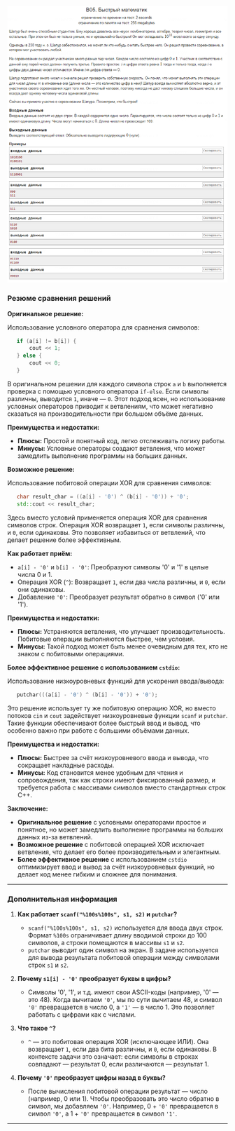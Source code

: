![alt text](image.png)

### Резюме сравнения решений

**Оригинальное решение:**

Использование условного оператора для сравнения символов:
```cpp   
   if (a[i] != b[i]) {
       cout << 1;
   } else {
       cout << 0;
   }
```
В оригинальном решении для каждого символа строк `a` и `b` выполняется проверка с помощью условного оператора `if-else`. Если символы различны, выводится `1`, иначе — `0`. Этот подход ясен, но использование условных операторов приводит к ветвлениям, что может негативно сказаться на производительности при большом объёме данных.

**Преимущества и недостатки:**
- **Плюсы:** Простой и понятный код, легко отслеживать логику работы.
- **Минусы:** Условные операторы создают ветвления, что может замедлить выполнение программы на больших данных.

**Возможное решение:**

Использование побитовой операции XOR для сравнения символов:
```cpp  
   char result_char = ((a[i] - '0') ^ (b[i] - '0')) + '0';
   std::cout << result_char;
```
Здесь вместо условий применяется операция XOR для сравнения символов строк. Операция XOR возвращает `1`, если символы различны, и `0`, если одинаковы. Это позволяет избавиться от ветвлений, что делает решение более эффективным.

**Как работает приём:**
- `a[i] - '0'` и `b[i] - '0'`: Преобразуют символы '0' и '1' в целые числа 0 и 1.
- Операция XOR (`^`): Возвращает `1`, если два числа различны, и `0`, если они одинаковы.
- Добавление `'0'`: Преобразует результат обратно в символ ('0' или '1').

**Преимущества и недостатки:**
- **Плюсы:** Устраняются ветвления, что улучшает производительность. Побитовые операции выполняются быстрее, чем условия.
- **Минусы:** Такой подход может быть менее очевидным для тех, кто не знаком с побитовыми операциями.

**Более эффективное решение с использованием `cstdio`:**

Использование низкоуровневых функций для ускорения ввода/вывода:
```cpp  
   putchar(((a[i] - '0') ^ (b[i] - '0')) + '0');
```
Это решение использует ту же побитовую операцию XOR, но вместо потоков `cin` и `cout` задействует низкоуровневые функции `scanf` и `putchar`. Такие функции обеспечивают более быстрый ввод и вывод, что особенно важно при работе с большими объёмами данных.

**Преимущества и недостатки:**
- **Плюсы:** Быстрее за счёт низкоуровневого ввода и вывода, что сокращает накладные расходы.
- **Минусы:** Код становится менее удобным для чтения и сопровождения, так как строки имеют фиксированный размер, и требуется работа с массивами символов вместо стандартных строк C++.

**Заключение:**

- **Оригинальное решение** с условными операторами простое и понятное, но может замедлить выполнение программы на больших данных из-за ветвлений.
- **Возможное решение** с побитовой операцией XOR исключает ветвления, что делает его более производительным и элегантным.
- **Более эффективное решение** с использованием `cstdio` оптимизирует ввод и вывод за счёт низкоуровневых функций, но делает код менее гибким и сложнее для понимания.

---
### Дополнительная информация

1. **Как работает `scanf("%100s%100s", s1, s2)` и `putchar`?**

   - `scanf("%100s%100s", s1, s2)` используется для ввода двух строк. Формат `%100s` ограничивает длину вводимой строки до 100 символов, а строки помещаются в массивы `s1` и `s2`.
   - `putchar` выводит один символ на экран. В задаче используется для вывода результата побитовой операции между символами строк `s1` и `s2`.

2. **Почему `s1[i] - '0'` преобразует буквы в цифры?**

   - Символы '0', '1', и т.д. имеют свои ASCII-коды (например, '0' — это 48). Когда вычитаем `'0'`, мы по сути вычитаем 48, и символ `'0'` превращается в число 0, а `'1'` — в число 1. Это позволяет работать с цифрами как с числами.

3. **Что такое `^`?**

   - `^` — это побитовая операция XOR (исключающее ИЛИ). Она возвращает `1`, если два бита различны, и `0`, если одинаковы. В контексте задачи это означает: если символы в строках совпадают — результат 0, если различаются — результат 1.

4. **Почему `'0'` преобразует цифры назад в буквы?**

   - После вычисления побитовой операции результат — число (например, 0 или 1). Чтобы преобразовать это число обратно в символ, мы добавляем `'0'`. Например, 0 + `'0'` превращается в символ `'0'`, а 1 + `'0'` превращается в символ `'1'`.
---

